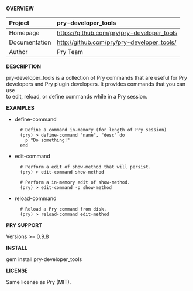 __OVERVIEW__


| Project         | pry-developer\_tools    
|:----------------|:--------------------------------------------------
| Homepage        | https://github.com/pry/pry-developer_tools
| Documentation   | http://github.com/pry/pry-developer_tools/
| Author          | Pry Team             


__DESCRIPTION__

  pry-developer\_tools is a collection of Pry commands that are useful for Pry  
  developers and Pry plugin developers. It provides commands that you can use   
  to edit, reload, or define commands while in a Pry session.  

__EXAMPLES__

* define-command
        
        # Define a command in-memory (for length of Pry session)
        (pry) > define-command "name", "desc" do
          p "Do something!"
        end

* edit-command

        # Perform a edit of show-method that will persist.
        (pry) > edit-command show-method

        # Perform a in-memory edit of show-method.
        (pry) > edit-command -p show-method

* reload-command

        # Reload a Pry command from disk.
        (pry) > reload-command edit-method

__PRY SUPPORT__

Versions >= 0.9.8 

__INSTALL__

  gem install pry-developer\_tools

__LICENSE__

  
  Same license as Pry (MIT).


 


